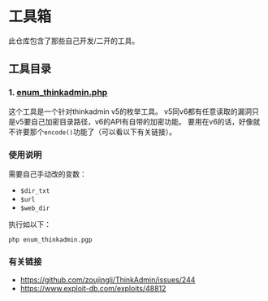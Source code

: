 # 工具箱
此仓库包含了那些自己开发/二开的工具。

## 工具目录
### 1. [enum_thinkadmin.php](https://raw.githubusercontent.com/ptboi6766/Tools/main/enum_thinkadmin.php)
这个工具是一个针对thinkadmin v5的枚举工具。
v5同v6都有任意读取的漏洞只是v5要自己加密目录路径，v6的API有自带的加密功能。
要用在v6的话，好像就不许要那个`encode()`功能了（可以看以下有关链接）。

### 使用说明
需要自己手动改的变数：
- `$dir_txt`
- `$url`
- `$web_dir`

执行如以下：
```
php enum_thinkadmin.pgp
```

### 有关链接
- https://github.com/zoujingli/ThinkAdmin/issues/244
- https://www.exploit-db.com/exploits/48812
